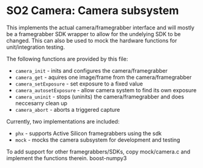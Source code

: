 SO2 Camera: Camera subsystem
============================

This implements the actual camera/framegrabber interface and will
mostly be a framegrabber SDK wrapper to allow for the undelying SDK
to be changed. This can also be used to mock the hardware functions
for unit/integration testing.

The following functions are provided by this file:

- `camera_init` - inits and configures the camera/framegrabber
- `camera_get` - aquires one image/frame from the camera/framegrabber
- `camera_setExposure` - set exposure to a fixed value
- `camera_autosetExposure` - allow camera system to find its own exposure
- `camera_uninit` - stops (uninits) the camera/framegrabber and does neccesarry clean up
- `camera_abort` - aborts a triggered capture

Currently, two implementations are included:

- `phx` - supports Active Silicon framegrabbers using the sdk
- `mock` - mocks the camera subsystem for development and testing

To add support for other framegrabbers/SDKs, copy mock/camera.c and
implement the functions therein.
boost-numpy3
